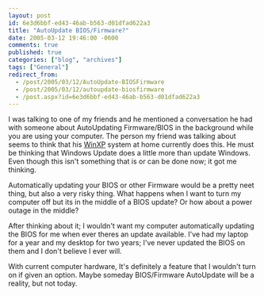 ```yaml
---
layout: post
id: 6e3d6bbf-ed43-46ab-b563-d01dfad622a3
title: "AutoUpdate BIOS/Firmware?"
date: 2005-03-12 19:46:00 -0600
comments: true
published: true
categories: ["blog", "archives"]
tags: ["General"]
redirect_from: 
  - /post/2005/03/12/AutoUpdate-BIOSFirmware
  - /post/2005/03/12/autoupdate-biosfirmware
  - /post.aspx?id=6e3d6bbf-ed43-46ab-b563-d01dfad622a3
---
```

<!-- more -->
<P>I was talking to one of my friends and he mentioned a conversation he had with someone about AutoUpdating Firmware/BIOS in the background while you are using your computer. The person my friend was talking about seems to think that his <a title="WinXP" href="http://www.microsoft.com/windowsxp/default.mspx" target="_blank">WinXP</a>&nbsp;system at home currently does this. He must be thinking that Windows Update does a little more than update Windows. Even though this isn't something that is or can be done now; it got me thinking.</P>
<P>Automatically updating your BIOS or other Firmware would be a pretty neet thing, but also a very risky thing. What happens when I want to turn my computer off but its in the middle of a BIOS update? Or how about a power outage in the middle?</P>
<P>After thinking about it; I wouldn't want my computer automatically updating the BIOS for me when ever theres an update available. I've had my laptop for a year and my desktop for two years; I've never updated the BIOS on them and I don't believe I ever will.</P>
<P>With current computer hardware, It's definitely a feature that I wouldn't turn on if given an option. Maybe someday BIOS/Firmware AutoUpdate will be a reality, but not today.</P>
